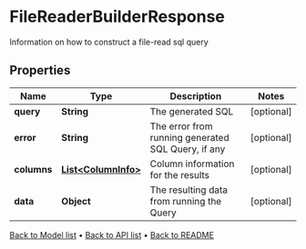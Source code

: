 

# FileReaderBuilderResponse

Information on how to construct a file-read sql query

## Properties

| Name | Type | Description | Notes |
|------------ | ------------- | ------------- | -------------|
|**query** | **String** | The generated SQL |  [optional] |
|**error** | **String** | The error from running generated SQL Query, if any |  [optional] |
|**columns** | [**List&lt;ColumnInfo&gt;**](ColumnInfo.md) | Column information for the results |  [optional] |
|**data** | **Object** | The resulting data from running the Query |  [optional] |



[Back to Model list](../README.md#documentation-for-models) &#8226; [Back to API list](../README.md#documentation-for-api-endpoints) &#8226; [Back to README](../README.md)


